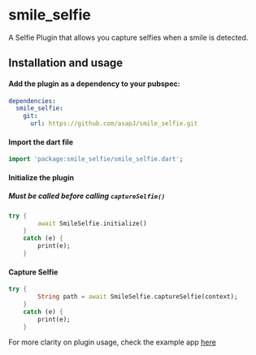 # smile_selfie

A Selfie Plugin that allows you capture selfies when a smile is detected.

## Installation and usage ##

#### Add the plugin as a dependency to your pubspec:

```yaml
dependencies:
  smile_selfie: 
    git:
      url: https://github.com/asapJ/smile_selfie.git
```

#### Import the dart file  

```dart
import 'package:smile_selfie/smile_selfie.dart';
```



#### Initialize the plugin
##### Must be called before calling `captureSelfie()`
```dart
try {
        await SmileSelfie.initialize()
    } 
    catch (e) {
        print(e);
    }
```

#### Capture Selfie
```dart
try {
        String path = await SmileSelfie.captureSelfie(context);
    } 
    catch (e) {
        print(e);
    }
```





For more clarity on plugin usage, check the example app [here](https://github.com/asapJ/smile_selfie/tree/master/example) 

